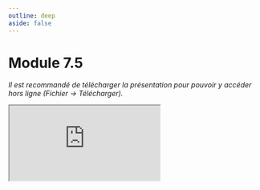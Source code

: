 ```yaml
---
outline: deep
aside: false
---
```

# Module 7.5

*Il est recommandé de télécharger la présentation pour pouvoir y accéder hors ligne (Fichier -> Télécharger).*

<iframe src="https://docs.google.com/presentation/d/1JbbkX4c7mt1kXCOgUr3DPO-k55nAOTCkSzi-Yb4k_zg/edit?usp=sharing"></iframe>